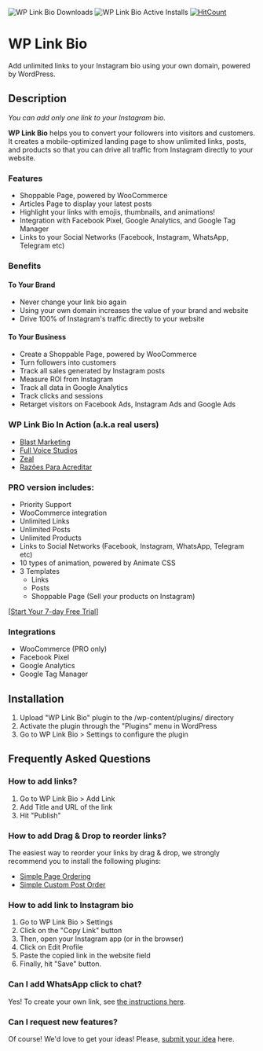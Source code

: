 <img src="https://img.shields.io/wordpress/plugin/dt/wp-link-bio" alt="WP Link Bio Downloads" title="WP Link Bio Downloads" /> <img src="https://img.shields.io/wordpress/plugin/installs/wp-link-bio" alt="WP Link Bio Active Installs" title="WP Link Bio Active Installs" /> [![HitCount](http://hits.dwyl.com/castroalves/wp-link-bio.svg)](http://hits.dwyl.com/castroalves/wp-link-bio)

# WP Link Bio

Add unlimited links to your Instagram bio using your own domain, powered by WordPress.

## Description

_You can add only one link to your Instagram bio._

**WP Link Bio** helps you to convert your followers into visitors and customers. It creates a mobile-optimized landing page to show unlimited links, posts, and products so that you can drive all traffic from Instagram directly to your website.

### Features

- Shoppable Page, powered by WooCommerce
- Articles Page to display your latest posts
- Highlight your links with emojis, thumbnails, and animations!
- Integration with Facebook Pixel, Google Analytics, and Google Tag Manager
- Links to your Social Networks (Facebook, Instagram, WhatsApp, Telegram etc)

### Benefits

#### To Your Brand

- Never change your link bio again
- Using your own domain increases the value of your brand and website
- Drive 100% of Instagram's traffic directly to your website

#### To Your Business

- Create a Shoppable Page, powered by WooCommerce
- Turn followers into customers
- Track all sales generated by Instagram posts
- Measure ROI from Instagram
- Track all data in Google Analytics
- Track clicks and sessions
- Retarget visitors on Facebook Ads, Instagram Ads and Google Ads

### WP Link Bio In Action (a.k.a real users)

- [Blast Marketing](https://blastmkt.com/ig/?utm_source=wordpress.org&utm_medium=link&utm_campaign=wordpress-plugin-repository)
- [Full Voice Studios](https://fullvoice.com.br/ig/?utm_source=wordpress.org&utm_medium=link&utm_campaign=wordpress-plugin-repository)
- [Zeal](https://zeal.rio.br/ig/?utm_source=wordpress.org&utm_medium=link&utm_campaign=wordpress-plugin-repository)
- [Razões Para Acreditar](https://razoesparaacreditar.com/ig/?utm_source=wordpress.org&utm_medium=link&utm_campaign=wordpress-plugin-repository)

### PRO version includes:

- Priority Support
- WooCommerce integration
- Unlimited Links
- Unlimited Posts
- Unlimited Products
- Links to Social Networks (Facebook, Instagram, WhatsApp, Telegram etc)
- 10 types of animation, powered by Animate CSS
- 3 Templates
  - Links
  - Posts
  - Shoppable Page (Sell your products on Instagram)

[[Start Your 7-day Free Trial](https://blastmkt.com/wp-link-bio-wordpress-plugin/?utm_source=wordpress.org&utm_medium=link&utm_campaign=wordpress-plugin-repository&utm_content=upgrade-now)]

### Integrations

- WooCommerce (PRO only)
- Facebook Pixel
- Google Analytics
- Google Tag Manager

## Installation

1. Upload "WP Link Bio" plugin to the /wp-content/plugins/ directory
2. Activate the plugin through the "Plugins" menu in WordPress
3. Go to WP Link Bio > Settings to configure the plugin

## Frequently Asked Questions

### How to add links?

1. Go to WP Link Bio > Add Link
2. Add Title and URL of the link
3. Hit "Publish"

### How to add Drag & Drop to reorder links?

The easiest way to reorder your links by drag & drop, we strongly recommend you to install the following plugins:

- [Simple Page Ordering](https://wordpress.org/plugins/simple-page-ordering/)
- [Simple Custom Post Order](https://wordpress.org/plugins/simple-custom-post-order/)

### How to add link to Instagram bio

1. Go to WP Link Bio > Settings
2. Click on the "Copy Link" button
3. Then, open your Instagram app (or in the browser)
4. Click on Edit Profile
5. Paste the copied link in the website field
6. Finally, hit "Save" button.

### Can I add WhatsApp click to chat?

Yes! To create your own link, see [the instructions here](https://faq.whatsapp.com/en/android/26000030/).

### Can I request new features?

Of course! We'd love to get your ideas! Please, [submit your idea](https://wordpress.org/support/plugin/wp-link-bio/) here.
